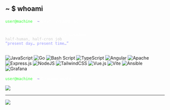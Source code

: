 ## ~ $ whoami


<!--
**ashldk/ashldk** is a ✨ _special_ ✨ repository because its `README.md` (this file) appears on your GitHub profile.

Here are some ideas to get you started:

- 🔭 I’m currently working on ...
- 🌱 I’m currently learning ...
- 👯 I’m looking to collaborate on ...
- 🤔 I’m looking for help with ...
- 💬 Ask me about ...
- 📫 How to reach me: ...
- 😄 Pronouns: ...
- ⚡ Fun fact: ...
-->

<p align="left">
  <code style="color:#33FF33;">user@machine</code>
  <code style="color:#FFFFFF;">:</code>
  <code style="color:#6A5ACD;">~</code>
  <code style="color:#FFFFFF;">$</code>
  <code style="color:#FFFFFF;">cat ./README.md</code>
</p>

<pre>
<code>
<span style="color:#FFFFFF;">full-stack dev turned linux sysadmin</span>  
<span style="color:#CCCCCC;">half-human, half-cron job</span>  
<span style="color:#9999FF;">“present day… present time…”</span>
</code>
</pre>


![JavaScript](https://img.shields.io/badge/javascript-%23323330.svg?style=for-the-badge&logo=javascript&logoColor=%23F7DF1E) ![Go](https://img.shields.io/badge/go-%2300ADD8.svg?style=for-the-badge&logo=go&logoColor=white) ![Bash Script](https://img.shields.io/badge/bash_script-%23121011.svg?style=for-the-badge&logo=gnu-bash&logoColor=white) ![TypeScript](https://img.shields.io/badge/typescript-%23007ACC.svg?style=for-the-badge&logo=typescript&logoColor=white) ![Angular](https://img.shields.io/badge/angular-%23DD0031.svg?style=for-the-badge&logo=angular&logoColor=white) ![Apache](https://img.shields.io/badge/apache-%23D42029.svg?style=for-the-badge&logo=apache&logoColor=white) ![Express.js](https://img.shields.io/badge/express.js-%23404d59.svg?style=for-the-badge&logo=express&logoColor=%2361DAFB) ![NodeJS](https://img.shields.io/badge/node.js-6DA55F?style=for-the-badge&logo=node.js&logoColor=white) ![TailwindCSS](https://img.shields.io/badge/tailwindcss-%2338B2AC.svg?style=for-the-badge&logo=tailwind-css&logoColor=white) ![Vue.js](https://img.shields.io/badge/vue.js-%2335495e.svg?style=for-the-badge&logo=vuedotjs&logoColor=%234FC08D) ![Vite](https://img.shields.io/badge/vite-%23646CFF.svg?style=for-the-badge&logo=vite&logoColor=white) ![Ansible](https://img.shields.io/badge/ansible-%231A1918.svg?style=for-the-badge&logo=ansible&logoColor=white) ![Grafana](https://img.shields.io/badge/grafana-%23F46800.svg?style=for-the-badge&logo=grafana&logoColor=white)

<p align="left">
  <code style="color:#33FF33;">user@machine</code>
  <code style="color:#FFFFFF;">:</code>
  <code style="color:#6A5ACD;">~</code>
  <code style="color:#FFFFFF;">$</code>
  <code style="color:#FFFFFF;">random-quote</code>
</p>

![](https://quotes-github-readme.vercel.app/api?type=vertical&theme=radical)

---
[![](https://visitcount.itsvg.in/api?id=ashldk&icon=0&color=0)](https://visitcount.itsvg.in)

<!-- Proudly created with GPRM ( https://gprm.itsvg.in ) -->
